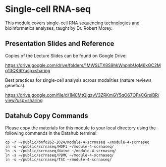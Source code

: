 # Single-cell RNA-seq
This module covers single-cell RNA sequencing technologies and bioinformatics analyses, taught by Dr. Robert Morey.

## Presentation Slides and Reference
Copies of the Lecture Slides can be found on Google Drive:

https://drive.google.com/drive/folders/1MWSLTX8S9hkWnpnbUgM6kGC2Mq13QK6I?usp=sharing

Best practices for single-cell analysis across modalities (nature reviews genetics):

https://drive.google.com/file/d/1M0MtQigzvV3ZRKmGY5qO67OFaCGrsiBR/view?usp=sharing

## Datahub Copy Commands
Please copy the materials for this module to your local directory using the following commands in the Datahub terminal:
```
cp -r ~/public/bnfo262-2024/module-4-scrnaseq ~/module-4-scrnaseq
ln -s ~/public/scrnaseq/HDF1 ~/module-4-scrnaseq/
ln -s ~/public/scrnaseq/Naive ~/module-4-scrnaseq/
ln -s ~/public/scrnaseq/PBMC ~/module-4-scrnaseq/
ln -s ~/public/scrnaseq/TSC ~/module-4-scrnaseq/
```